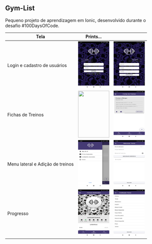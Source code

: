 ## Gym-List

Pequeno projeto de aprendizagem em Ionic, desenvolvido durante o desafio #100DaysOfCode.

<table>
	<thead>
		<th>Tela</th>
		<th>Prints...</th>
    <th></th>
	</thead>
	<tbody>
		<tr>
			<td>Login e cadastro de usuários</td>
			<td><img src="/app/Imagens do App/Tela de login.jpeg" height="150" width="100"></td>
      <td><img src="/app/Imagens do App/Tela de cadastro.jpeg" height="150" width="100"></td>
		</tr>
		<tr>
			<td>Fichas de Treinos</td>
			<td><img src="/app/Imagens do App/Fichas de Treinos não preenchidas.jpeg" height="150" width="100"></td>
      <td><img src="/app/Imagens do App/tela com uma ficha cadastrada.jpeg" height="150" width="100"></td>
		</tr>
		<tr>
			<td>Menu lateral e Adição de treinos</td>
			<td><img src="/app/Imagens do App/Menu lateral.jpeg" height="150" width="100"></td>
      <td><img src="/app/Imagens do App/Tela de adicionar fichas de treinos.jpeg" height="150" width="100"></td>
		</tr>
		<tr>
			<td>Progresso</td>
			<td><img src="/app/Imagens do App/Progresso.jpeg" height="150" width="100"></td>
      <td><img src="/app/Imagens do App/Avaliação.jpeg" height="150" width="100"></td>
		</tr>
	</tbody>
</table>
